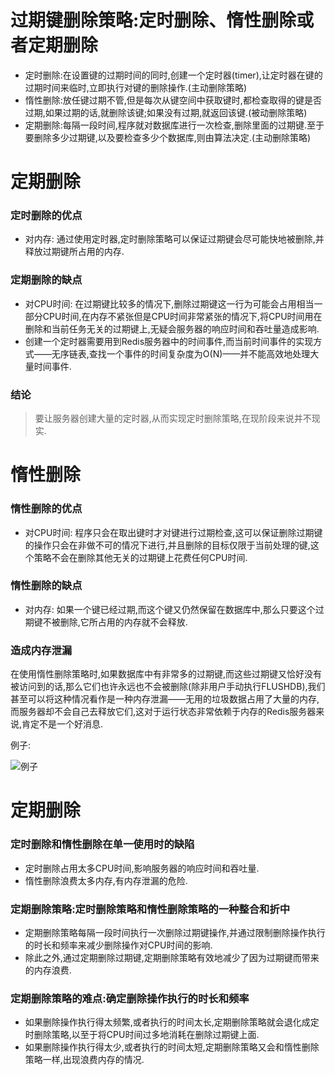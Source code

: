 # 过期键删除策略:定时删除、惰性删除或者定期删除
* 定时删除:在设置键的过期时间的同时,创建一个定时器(timer),让定时器在键的过期时间来临时,立即执行对键的删除操作.(主动删除策略)
* 惰性删除:放任键过期不管,但是每次从键空间中获取键时,都检查取得的键是否过期,如果过期的话,就删除该键;如果没有过期,就返回该键.(被动删除策略)
* 定期删除:每隔一段时间,程序就对数据库进行一次检查,删除里面的过期键.至于要删除多少过期键,以及要检查多少个数据库,则由算法决定.(主动删除策略)

# 定期删除
### 定时删除的优点
* 对内存: 通过使用定时器,定时删除策略可以保证过期键会尽可能快地被删除,并释放过期键所占用的内存.

### 定期删除的缺点
* 对CPU时间: 在过期键比较多的情况下,删除过期键这一行为可能会占用相当一部分CPU时间,在内存不紧张但是CPU时间非常紧张的情况下,将CPU时间用在删除和当前任务无关的过期键上,无疑会服务器的响应时间和吞吐量造成影响.
* 创建一个定时器需要用到Redis服务器中的时间事件,而当前时间事件的实现方式——无序链表,查找一个事件的时间复杂度为O(N)——并不能高效地处理大量时间事件.

### 结论
> 要让服务器创建大量的定时器,从而实现定时删除策略,在现阶段来说并不现实.

# 惰性删除
### 惰性删除的优点
* 对CPU时间: 程序只会在取出键时才对键进行过期检查,这可以保证删除过期键的操作只会在非做不可的情况下进行,并且删除的目标仅限于当前处理的键,这个策略不会在删除其他无关的过期键上花费任何CPU时间.

### 惰性删除的缺点
* 对内存: 如果一个键已经过期,而这个键又仍然保留在数据库中,那么只要这个过期键不被删除,它所占用的内存就不会释放.

### 造成内存泄漏
在使用惰性删除策略时,如果数据库中有非常多的过期键,而这些过期键又恰好没有被访问到的话,那么它们也许永远也不会被删除(除非用户手动执行FLUSHDB),我们甚至可以将这种情况看作是一种内存泄漏——无用的垃圾数据占用了大量的内存,而服务器却不会自己去释放它们,这对于运行状态非常依赖于内存的Redis服务器来说,肯定不是一个好消息.

例子:

![例子](https://github.com/gdufeZLYL/blog/blob/master/images/20180512085005.png)

# 定期删除
### 定时删除和惰性删除在单一使用时的缺陷
* 定时删除占用太多CPU时间,影响服务器的响应时间和吞吐量.
* 惰性删除浪费太多内存,有内存泄漏的危险.

### 定期删除策略:定时删除策略和惰性删除策略的一种整合和折中
* 定期删除策略每隔一段时间执行一次删除过期键操作,并通过限制删除操作执行的时长和频率来减少删除操作对CPU时间的影响.
* 除此之外,通过定期删除过期键,定期删除策略有效地减少了因为过期键而带来的内存浪费.

### 定期删除策略的难点:确定删除操作执行的时长和频率
* 如果删除操作执行得太频繁,或者执行的时间太长,定期删除策略就会退化成定时删除策略,以至于将CPU时间过多地消耗在删除过期键上面.
* 如果删除操作执行得太少,或者执行的时间太短,定期删除策略又会和惰性删除策略一样,出现浪费内存的情况.